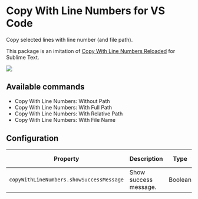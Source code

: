 # Copy With Line Numbers for VS Code

Copy selected lines with line number (and file path).

This package is an imitation of [Copy With Line Numbers Reloaded](https://packagecontrol.io/packages/CopyWithLineNumbersReloaded) for Sublime Text.

![](images/demo.gif)

## Available commands

* Copy With Line Numbers: Without Path
* Copy With Line Numbers: With Full Path
* Copy With Line Numbers: With Relative Path
* Copy With Line Numbers: With File Name

## Configuration

|Property|Description|Type|Default value|
|---|---|---|---|
|`copyWithLineNumbers.showSuccessMessage`|Show success message.|Boolean|`true`|
